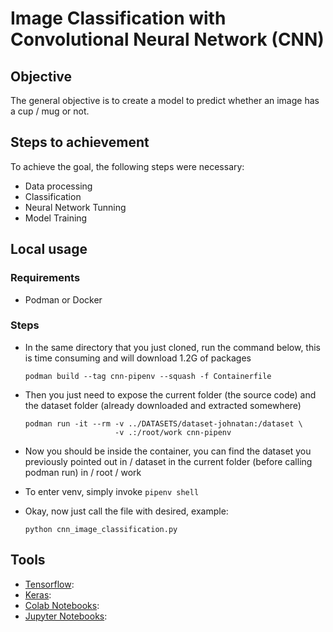 # Image Classification with Convolutional Neural Network (CNN)

## Objective

The general objective is to create a model to predict whether an image has a cup / mug or not.

## Steps to achievement 
To achieve the goal, the following steps were necessary:
- Data processing
- Classification
- Neural Network Tunning
- Model Training

## Local usage

### Requirements
- Podman or Docker

### Steps
- In the same directory that you  just cloned, run the command below, this is time consuming and will download 1.2G of packages
   
   ```shell
   podman build --tag cnn-pipenv --squash -f Containerfile
   ```
   
- Then you just need to expose the current folder (the source code) and the dataset folder (already downloaded and extracted somewhere) 
   
   
   ```shell
   podman run -it --rm -v ../DATASETS/dataset-johnatan:/dataset \
                       -v .:/root/work cnn-pipenv
   
   ```
- Now you should be inside the container, you can find the dataset you previously pointed out in / dataset in the current folder (before calling podman run) in / root / work

- To enter venv, simply invoke `pipenv shell`

- Okay, now just call the file with desired, example:

    ```shell
   python cnn_image_classification.py
   ```

## Tools

- [Tensorflow](https://www.tensorflow.org/):
- [Keras](https://www.tensorflow.org/api_docs/python/tf/keras?hl=pt-br):
- [Colab Notebooks](https://colab.research.google.com/):
- [Jupyter Notebooks](http://jupyter.org/):